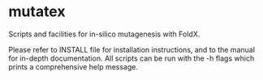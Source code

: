 # mutatex
Scripts and facilities for in-silico mutagenesis with FoldX.

Please refer to INSTALL file for installation instructions, and to the manual
for in-depth documentation. All scripts can be run with the -h flags which
prints a comprehensive help message.

